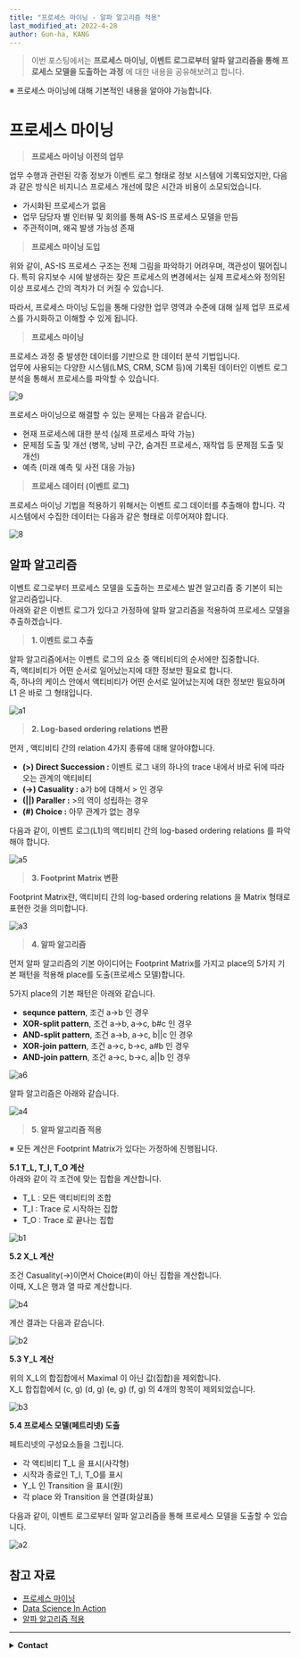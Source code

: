 ```yaml
---
title: "프로세스 마이닝 - 알파 알고리즘 적용"
last_modified_at: 2022-4-28
author: Gun-ha, KANG
---
```


> 이번 포스팅에서는 **프로세스 마이닝, 이벤트 로그로부터 알파 알고리즘을 통해 프로세스 모델을 도출하는 과정** 에 대한 내용을 공유해보려고 합니다.

※ 프로세스 마이닝에 대해 기본적인 내용을 알아야 가능합니다.

# **프로세스 마이닝**

> **프로세스 마이닝 이전의 업무**  

업무 수행과 관련된 각종 정보가 이벤트 로그 형태로 정보 시스템에 기록되었지만, 
다음과 같은 방식은 비지니스 프로세스 개선에 많은 시간과 비용이 소모되었습니다.
- 가시화된 프로세스가 없음
- 업무 담당자 별 인터뷰 및 회의를 통해 AS-IS 프로세스 모델을 만듬
- 주관적이며, 왜곡 발생 가능성 존재

> **프로세스 마이닝 도입**  

위와 같이, AS-IS 프로세스 구조는 전체 그림을 파악하기 어려우며, 객관성이 떨어집니다. 특히 유지보수 시에 발생하는 잦은 프로세스의 변경에서는 실제 프로세스와 정의된 이상 프로세스 간의 격차가 더 커질 수 있습니다.  
 
따라서, 프로세스 마이닝 도입을 통해 다양한 업무 영역과 수준에 대해 실제 업무 프로세스를 가시화하고 이해할 수 있게 됩니다.

> **프로세스 마이닝**  

프로세스 과정 중 발생한 데이터를 기반으로 한 데이터 분석 기법입니다.   
업무에 사용되는 다양한 시스템(LMS, CRM, SCM 등)에 기록된 데이터인 이벤트 로그 분석을 통해서 프로세스를 파악할 수 있습니다.

![9](https://user-images.githubusercontent.com/92897860/165440676-c88889cf-81dc-401d-ad50-560ec523a9e4.png)

프로세스 마이닝으로 해결할 수 있는 문제는 다음과 같습니다.
- 현재 프로세스에 대한 분석 (실제 프로세스 파악 가능)
- 문제점 도출 및 개선 (병목, 낭비 구간, 숨겨진 프로세스, 재작업 등 문제점 도출 및 개선)
- 예측 (미래 예측 및 사전 대응 가능)


> **프로세스 데이터 (이벤트 로그)**  

프로세스 마이닝 기법을 적용하기 위해서는 이벤트 로그 데이터를 추출해야 합니다.
각 시스템에서 수집한 데이터는 다음과 같은 형태로 이루어져야 합니다. 

![8](https://user-images.githubusercontent.com/92897860/165440658-51fd0865-4fb0-4d25-bdc8-9094b44ee8e5.png)


## **알파 알고리즘**

이벤트 로그로부터 프로세스 모델을 도출하는 프로세스 발견 알고리즘 중 기본이 되는 알고리즘입니다.    
아래와 같은 이벤트 로그가 있다고 가정하에 알파 알고리즘을 적용하여 프로세스 모델을 추출하겠습니다.

> **1. 이벤트 로그 추출**  

알파 알고리즘에서는 이벤트 로그의 요소 중 액티비티의 순서에만 집중합니다.  
즉, 액티비티가 어떤 순서로 일어났는지에 대한 정보만 필요로 합니다.  
즉, 하나의 케이스 안에서 액티비티가 어떤 순서로 일어났는지에 대한 정보만 필요하며 L1 은 바로 그 형태입니다.

![a1](https://user-images.githubusercontent.com/92897860/165695904-cb337edd-95b1-420e-89cf-5363efae8b7e.png)


> **2. Log-based ordering relations 변환**  

먼저 , 액티비티 간의 relation 4가지 종류에 대해 알아야합니다.  
- **(>) Direct Succession :** 이벤트 로그 내의 하나의 trace 내에서 바로 뒤에 따라오는 관계의 액티비티  
- **(->) Casuality :** a가 b에 대해서 > 인 경우  
- **(||) Paraller :** >의 역이 성립하는 경우  
- **(#) Choice :** 아무 관계가 없는 경우  

다음과 같이, 이벤트 로그(L1)의 액티비티 간의 log-based ordering relations 를 파악해야 합니다.

![a5](https://user-images.githubusercontent.com/92897860/165697120-46b0c13d-7428-48c2-8ea2-453aaf509e2d.png)


> **3. Footprint Matrix 변환**  

Footprint Matrix란, 액티비티 간의 log-based ordering relations 을 Matrix 형태로 표현한 것을 의미합니다.  

![a3](https://user-images.githubusercontent.com/92897860/165696017-013d595d-fedf-4e70-9975-46d351432602.png)


> **4. 알파 알고리즘**  

먼저 알파 알고리즘의 기본 아이디어는 Footprint Matrix를 가지고 place의 5가지 기본 패턴을 적용해 place를 도출(프로세스 모델)합니다.

5가지 place의 기본 패턴은 아래와 같습니다.   
- **sequnce pattern**, 조건 a->b 인 경우
- **XOR-split pattern**, 조건 a->b, a->c, b#c 인 경우
- **AND-split pattern**, 조건 a->b, a->c, b||c 인 경우
- **XOR-join pattern**, 조건 a->c, b->c, a#b 인 경우
- **AND-join pattern**, 조건 a->c, b->c, a||b 인 경우

![a6](https://user-images.githubusercontent.com/92897860/165700540-dc2995bc-be03-4f50-8720-4e450e5a893f.png)


알파 알고리즘은 아래와 같습니다.

![a4](https://user-images.githubusercontent.com/92897860/165695971-590e948b-d390-43a2-88f3-1ae7d7f49eba.png)


> **5. 알파 알고리즘 적용**  

※ 모든 계산은 Footprint Matrix가 있다는 가정하에 진행됩니다.

**5.1 T_L, T_I, T_O 계산**   
아래와 같이 각 조건에 맞는 집합을 계산합니다.
  - T_L : 모든 액티비티의 조합
  - T_I : Trace 로 시작하는 집합
  - T_O : Trace 로 끝나는 집합

  ![b1](https://user-images.githubusercontent.com/92897860/165702164-b7f10382-90f0-4eea-aefe-bd7209361a87.png)

**5.2 X_L 계산** 

조건 Casuality(->)이면서 Choice(#)이 아닌 집합을 계산합니다.  
이때, X_L은 행과 열 따로 계산합니다.

![b4](https://user-images.githubusercontent.com/92897860/165702158-9c6ad08c-30ae-4ffc-be08-0f3f5f628f9d.png)

계산 결과는 다음과 같습니다.

![b2](https://user-images.githubusercontent.com/92897860/165702131-8c7db3ef-ba36-4ef4-bd91-8455d0f4221b.png)

**5.3 Y_L 계산** 

위의 X_L의 합집합에서 Maximal 이 아닌 값(집합)을 제외합니다.  
X_L 합집합에서 (c, g) (d, g) (e, g) (f, g) 의 4개의 항목이 제외되었습니다.

![b3](https://user-images.githubusercontent.com/92897860/165702152-8b6687fe-6cc6-49e0-a991-18b155d0152d.png)


**5.4 프로세스 모델(페트리넷) 도출** 

페트리넷의 구성요소들을 그립니다.  
- 각 액티비티 T_L 을 표시(사각형)
- 시작과 종료인 T_I, T_O를 표시
- Y_L 인 Transition 을 표시(원)
- 각 place 와 Transition 을 연결(화살표)

다음과 같이, 이벤트 로그로부터 알파 알고리즘을 통해 프로세스 모델을 도출할 수 있습니다.

![a2](https://user-images.githubusercontent.com/92897860/165695929-faea6657-034b-4fc5-8fd1-ff224726f07b.png)


## **참고 자료**  

* [프로세스 마이닝](https://process-mining.tistory.com/120)  
* [Data Science In Action](https://right1203.tistory.com/9?category=344380)  
* [알파 알고리즘 적용](https://process-mining.tistory.com/12)  

---

<details>
  <summary><b>Contact</b></summary>

<b>Author. </b>KangGunha

<b>Email. </b>zxcvbnm9931@epozen.com

</details>
